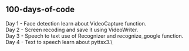 ## 100-days-of-code

Day 1 - Face detection learn about VideoCapture function.\
Day 2 - Screen recoding and save it using VideoWriter.\
Day 3 - Speech to text use of Recognizer and recognize_google function.\
Day 4 - Text to speech learn about pyttsx3.\
